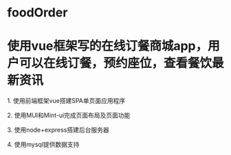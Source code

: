 # foodOrder
<h1>使用vue框架写的在线订餐商城app，用户可以在线订餐，预约座位，查看餐饮最新资讯</h1>
<p>1. 使用前端框架vue搭建SPA单页面应用程序</p>
<p>2. 使用MUI和Mint-ui完成页面布局及页面功能</p>
<p>3. 使用node+express搭建后台服务器</p>
<p>4. 使用mysql提供数据支持</p>
